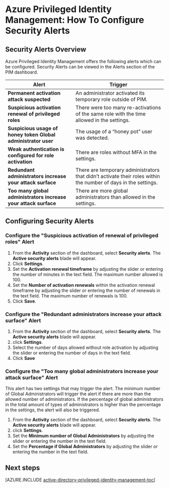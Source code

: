 <properties
   pageTitle="Azure Privileged Identity Management: How To Configure Security Alerts"
   description="Learn how toc configure security alerts for Azure Privileged Identity Management extension."
   services="active-directory"
   documentationCenter=""
   authors="IHenkel"
   manager="stevenpo"
   editor=""/>

<tags
	ms.service="na"
	ms.date="09/21/2015"
	wacn.date=""/>

# Azure Privileged Identity Management: How To Configure Security Alerts
## Security Alerts Overview
Azure Privileged Identity Management offers the following alerts which can be configured. Security Alerts can be viewed in the Alerts section of the PIM dashboard.

| Alert | Trigger |
| ------------- | ------------- |
| **Permanent activation attack suspected** | An administrator activated its temporary role outside of PIM. |
| **Suspicious activation renewal of privileged roles** | There were too many re-activations of the same role with the time allowed in the settings. |
| **Suspicious usage of honey token Global administrator user** | The usage of a “honey pot” user was detected.|
| **Weak authentication is configured for role activation** | There are roles without MFA in the settings. |
| **Redundant administrators increase your attack surface** | There are temporary administrators that didn’t activate their roles within the number of days in the settings. |
| **Too many global administrators increase your attack surface** | There are more global administrators than allowed in the settings. |

## Configuring Security Alerts

### Configure the "Suspicious activation of renewal of privileged roles" Alert
1. From the **Activity** section of the dashboard, select **Security alerts**. The **Active security alerts** blade will appear.
2. Click **Settings**.
3. Set the **Activation renewal timeframe** by adjusting the slider or entering the number of minutes in the text field. The maximum number allowed is 100.
4. Set the **Number of activation renewals** within the activation renewal timeframe by adjusting the slider or entering the number of renewals in the text field.  The maximum number of renewals is 100.
5. Click **Save**.

### Configure the "Redundant administrators increase your attack surface" Alert
1. From the **Activity** section of the dashboard, select **Security alerts**.  The **Active security alerts** blade will appear.
2. click **Settings**.
3. Select the number of days allowed without role activation by adjusting the slider or entering the number of days in the text field.
4. Click **Save**

### Configure the "Too many global administrators increase your attack surface" Alert

This alert has two settings that may trigger the alert.  The minimum number of Global Administrators will trigger the alert if there are more than the allowed number of administrators.  If the percentage of global administrators in the total amount of types of administrators is higher than the percentage in the settings, the alert will also be triggered.

1. From the **Activity** section of the dashboard, select **Security alerts**.  The **Active security alerts** blade will appear.
2. click **Settings**.
3. Set the **Minimum number of Global Administrators** by adjusting the slider or entering the number in the text field.
4. Set the **Percentage if Global Administrators** by adjusting the slider or entering the number in the text field.

<!--Every topic should have next steps and links to the next logical set of content to keep the customer engaged-->
## Next steps
[AZURE.INCLUDE [active-directory-privileged-identity-management-toc](../includes/active-directory-privileged-identity-management-toc.md)]
